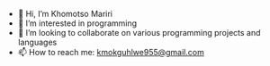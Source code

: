 - 👋 Hi, I’m Khomotso Mariri
- 👀 I’m interested in programming
- 💞️ I’m looking to collaborate on various programming projects and languages
- 📫 How to reach me: kmokguhlwe955@gmail.com

<!---
khomoo/khomoo is a ✨ special ✨ repository because its `README.md` (this file) appears on your GitHub profile.
You can click the Preview link to take a look at your changes.
--->
